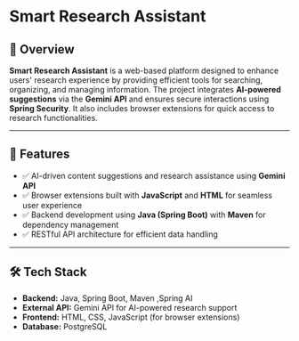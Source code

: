 # Smart Research Assistant

## 📖 Overview
**Smart Research Assistant** is a web-based platform designed to enhance users' research experience by providing efficient tools for searching, organizing, and managing information. The project integrates **AI-powered suggestions** via the **Gemini API** and ensures secure interactions using **Spring Security**. It also includes browser extensions for quick access to research functionalities.

---

## 🚀 Features

- ✅ AI-driven content suggestions and research assistance using **Gemini API**  
- ✅ Browser extensions built with **JavaScript** and **HTML** for seamless user experience  
- ✅ Backend development using **Java (Spring Boot)** with **Maven** for dependency management  
- ✅ RESTful API architecture for efficient data handling  

---

## 🛠 Tech Stack

- **Backend:** Java, Spring Boot, Maven ,Spring AI 
- **External API:** Gemini API for AI-powered research support  
- **Frontend:** HTML, CSS, JavaScript (for browser extensions)   
- **Database:** PostgreSQL


